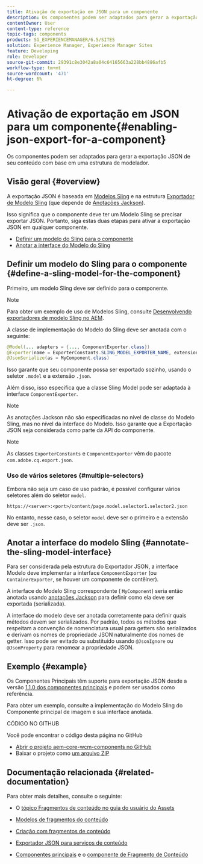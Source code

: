 ```yaml
---
title: Ativação de exportação em JSON para um componente
description: Os componentes podem ser adaptados para gerar a exportação JSON de seu conteúdo com base em uma estrutura de modelador.
contentOwner: User
content-type: reference
topic-tags: components
products: SG_EXPERIENCEMANAGER/6.5/SITES
solution: Experience Manager, Experience Manager Sites
feature: Developing
role: Developer
source-git-commit: 29391c8e3042a8a04c64165663a228bb4886afb5
workflow-type: tm+mt
source-wordcount: '471'
ht-degree: 6%

---
```


# Ativação de exportação em JSON para um componente{#enabling-json-export-for-a-component}

Os componentes podem ser adaptados para gerar a exportação JSON de seu conteúdo com base em uma estrutura de modelador.

## Visão geral {#overview}

A exportação JSON é baseada em [Modelos Sling](https://sling.apache.org/documentation/bundles/models.html) e na estrutura [Exportador de Modelo Sling](https://sling.apache.org/documentation/bundles/models.html#exporter-framework-since-130) (que depende de [Anotações Jackson](https://github.com/FasterXML/jackson-annotations/wiki/Jackson-Annotations)).

Isso significa que o componente deve ter um Modelo Sling se precisar exportar JSON. Portanto, siga estas duas etapas para ativar a exportação JSON em qualquer componente.

* [Definir um modelo do Sling para o componente](/help/sites-developing/json-exporter-components.md#define-a-sling-model-for-the-component)
* [Anotar a interface do Modelo do Sling](#annotate-the-sling-model-interface)

## Definir um modelo do Sling para o componente {#define-a-sling-model-for-the-component}

Primeiro, um modelo Sling deve ser definido para o componente.

>[!NOTE]
>
>Para obter um exemplo de uso de Modelos Sling, consulte [Desenvolvendo exportadores de modelo Sling no AEM](https://experienceleague.adobe.com/docs/experience-manager-learn/foundation/development/develop-sling-model-exporter.html?lang=pt-BR).

A classe de implementação do Modelo do Sling deve ser anotada com o seguinte:

```java
@Model(... adapters = {..., ComponentExporter.class})
@Exporter(name = ExporterConstants.SLING_MODEL_EXPORTER_NAME, extensions = ExporterConstants.SLING_MODEL_EXTENSION)
@JsonSerialize(as = MyComponent.class)
```

Isso garante que seu componente possa ser exportado sozinho, usando o seletor `.model` e a extensão `.json`.

Além disso, isso especifica que a classe Sling Model pode ser adaptada à interface `ComponentExporter`.

>[!NOTE]
>
>As anotações Jackson não são especificadas no nível de classe do Modelo Sling, mas no nível da interface do Modelo. Isso garante que a Exportação JSON seja considerada como parte da API do componente.

>[!NOTE]
>
>As classes `ExporterConstants` e `ComponentExporter` vêm do pacote `com.adobe.cq.export.json`.

### Uso de vários seletores {#multiple-selectors}

Embora não seja um caso de uso padrão, é possível configurar vários seletores além do seletor `model`.

```
https://<server>:<port>/content/page.model.selector1.selector2.json
```

No entanto, nesse caso, o seletor `model` deve ser o primeiro e a extensão deve ser `.json`.

## Anotar a interface do modelo Sling {#annotate-the-sling-model-interface}

Para ser considerada pela estrutura do Exportador JSON, a interface Modelo deve implementar a interface `ComponentExporter` (ou `ContainerExporter`, se houver um componente de contêiner).

A interface do Modelo Sling correspondente ( `MyComponent`) seria então anotada usando [anotações Jackson](https://github.com/FasterXML/jackson-annotations/wiki/Jackson-Annotations) para definir como ela deve ser exportada (serializada).

A interface do modelo deve ser anotada corretamente para definir quais métodos devem ser serializados. Por padrão, todos os métodos que respeitam a convenção de nomenclatura usual para getters são serializados e derivam os nomes de propriedade JSON naturalmente dos nomes de getter. Isso pode ser evitado ou substituído usando `@JsonIgnore` ou `@JsonProperty` para renomear a propriedade JSON.

## Exemplo {#example}

Os Componentes Principais têm suporte para exportação JSON desde a versão [1.1.0 dos componentes principais](https://experienceleague.adobe.com/docs/experience-manager-core-components/using/introduction.html?lang=pt-BR) e podem ser usados como referência.

Para obter um exemplo, consulte a implementação do Modelo Sling do Componente principal de imagem e sua interface anotada.

CÓDIGO NO GITHUB

Você pode encontrar o código desta página no GitHub

* [Abrir o projeto aem-core-wcm-components no GitHub](https://github.com/Adobe-Marketing-Cloud/aem-core-wcm-components)
* Baixar o projeto como [um arquivo ZIP](https://github.com/Adobe-Marketing-Cloud/aem-core-wcm-components/archive/master.zip)

## Documentação relacionada {#related-documentation}

Para obter mais detalhes, consulte o seguinte:

* O [tópico Fragmentos de conteúdo no guia do usuário do Assets](https://helpx.adobe.com/experience-manager/6-4/assets/user-guide.html?topic=/experience-manager/6-4/assets/morehelp/content-fragments.ug.js)

* [Modelos de fragmentos do conteúdo](/help/assets/content-fragments/content-fragments-models.md)
* [Criação com fragmentos de conteúdo](/help/sites-authoring/content-fragments.md)
* [Exportador JSON para serviços de conteúdo](/help/sites-developing/json-exporter.md)
* [Componentes principais](https://experienceleague.adobe.com/docs/experience-manager-core-components/using/introduction.html?lang=pt-BR) e o [componente de Fragmento de Conteúdo](https://helpx.adobe.com/experience-manager/core-components/using/content-fragment-component.html)
